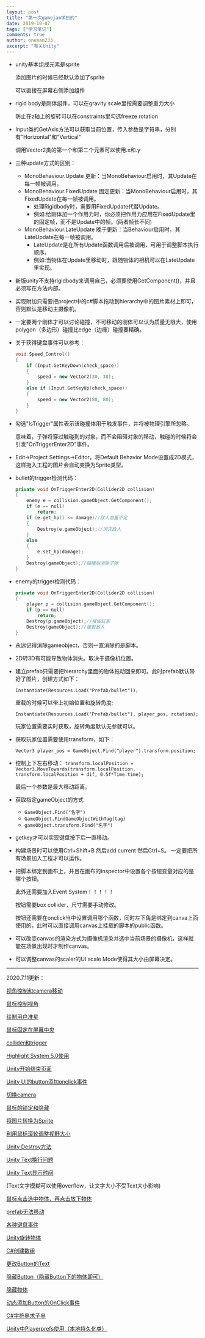 ```yaml
---
layout: post
title: "第一次gamejam学到的"
date: 2019-10-07
tags: ["学习笔记"]
comments: true
author: oneman233
excerpt: "有关Unity"
---
```


* unity基本组成元素是sprite
    
    添加图片的时候已经默认添加了sprite
    
    可以直接在屏幕右侧添加组件

* rigid body是刚体组件，可以在gravity scale里按需要调整重力大小
    
    防止在z轴上的旋转可以在constraints里勾选freeze rotation

* Input类的GetAxis方法可以获取当前位置，传入参数是字符串，分别有"Horizontal"和"Vertical"
    
    调用Vector2类的第一个和第二个元素可以使用.x和.y

* 三种update方式的区别：
  * MonoBehaviour.Update 更新：当MonoBehaviour启用时，其Update在每一帧被调用。
  * MonoBehaviour.FixedUpdate 固定更新：当MonoBehaviour启用时，其 FixedUpdate在每一帧被调用。
    * 处理Rigidbody时，需要用FixedUpdate代替Update。
    * 例如:给刚体加一个作用力时，你必须把作用力应用在FixedUpdate里的固定帧，而不是Update中的帧。(两者帧长不同)
  * MonoBehaviour.LateUpdate 晚于更新：当Behaviour启用时，其LateUpdate在每一帧被调用。
    * LateUpdate是在所有Update函数调用后被调用，可用于调整脚本执行顺序。
    * 例如:当物体在Update里移动时，跟随物体的相机可以在LateUpdate里实现。

* 新版unity不支持rigidbody来调用自己，必须要使用GetComponent()，并且必须写在方法内部。

* 实现附加只需要把project中的c#脚本拖动到hierarchy中的图片素材上即可，否则默认是移动主摄像机。

* 一定要两个刚体才可以讨论碰撞，不可移动的刚体可以认为质量无限大，使用polygon（多边形）碰撞比edge（边缘）碰撞要精确。

* 关于获得键盘事件可以参考：
    ```c++
    void Speed_Control()
    {
        if (Input.GetKeyDown(check_space))
        {
            speed = new Vector2(30, 30);
        }
        else if (Input.GetKeyUp(check_space))
        {
            speed = new Vector2(80, 80);
        }
    }
    ```

* 勾选"IsTrigger"属性表示该碰撞体用于触发事件，并将被物理引擎所忽略。
    
    意味着，子弹将穿过触碰到的对象，而不会阻碍对象的移动，触碰的时候将会引发"OnTriggerEnter2D"事件。

* Edit->Project Settings->Editor，将Default Behavior Mode设置成2D模式，这样拖入工程的图片会自动变换为Sprite类型。

* bullet的trigger检测代码：
    ```c++
    private void OnTriggerEnter2D(Collider2D collision)
    {
        enemy e = collision.gameObject.GetComponent();
        if (e == null)
            return;
        if (e.get_hp() <= damage)//敌人血量不足
        {
            Destroy(e.gameObject);//消灭敌人
        }
        else
        {
            e.set_hp(damage);
        }
        Destroy(gameObject);//碰撞后消除子弹
    }
    ```

* enemy的trigger检测代码：
    ```c++
    private void OnTriggerEnter2D(Collider2D collision)
    {
        player p = collision.gameObject.GetComponent();
        if (p == null)
            return;
        Destroy(p.gameObject);//摧毁玩家
        Destroy(gameObject);//摧毁敌人
    }
    ```

* 永远记得消除gameobject，否则一直消除的是脚本。

* 2D转3D有可能导致物体消失。取决于摄像机位置。

* 建立prefab只需要把hierarchy里面的物体拖动回来即可。此时prefab默认带好了图片，创建方式如下：
    
    `Instantiate(Resources.Load("Prefab/bullet"));`

    重载的时候可以带上初始位置和旋转角度:

    `Instantiate(Resources.Load("Prefab/bullet"), player_pos, rotation);`

    玩家位置需要实时获取，旋转角度默认无参就可以。

* 获取玩家位置需要使用transform，如下：
    
    `Vector3 player_pos = GameObject.Find("player").transform.position;`

* 控制上下左右移动：
    `transform.localPosition = Vector3.MoveTowards(transform.localPosition, transform.localPosition + dif, 0.5f*Time.time);`

    最后一个参数是最大移动距离。

* 获取指定gameObject的方式
  * `GameObject.Find("名字")`
  * `GameObject.FindGameObjectWithTag(tag)`
  * `gameObject.transform.Find("名字")`

* getkey才可以实现键盘按下后一直移动。

* 构建场景时可以使用Ctrl+Shift+B 然后add current 然后Ctrl+S。
    一定要把所有场景加入工程才可以运作。

* 把脚本绑定到画布上，并且在画布的inspector中设置各个按钮变量对应的是哪个按钮。
    
    此外还需要加入Event System！！！！！

    按钮需要box collider，尺寸需要手动修改。

    按钮还需要在onclick当中设置调用哪个函数，同时左下角是绑定到canva上面使用的，此时可以直接调用canvas上挂载的脚本的public函数。

* 可以改变canvas的渲染方式为摄像机渲染并选中当前场景的摄像机，这样就能在场景出现时才制作canvas。

* 可以调整canvas的scaler的UI scale Mode使得其大小由屏幕决定。

----

2020.7.11更新：

[视角控制和camera移动](https://blog.csdn.net/whyistao/article/details/51731241)

[鼠标控制视角](http://www.manongjc.com/detail/6-mnlokikvzpykskl.html)

[绘制用户准星](https://gameinstitute.qq.com/community/detail/111910)

[鼠标固定在屏幕中央](https://zhidao.baidu.com/question/1755376541210902548.html)

[collider和trigger](https://www.jianshu.com/p/f99463f0578d)

[Highlight System 5.0使用](https://www.jianshu.com/p/d7568c2e2151)

[Unity开始结束页面](https://blog.csdn.net/zxm_jimin/article/details/90300945)

[Unity UI的button添加onclick事件](https://blog.csdn.net/huhbca/article/details/90731817?utm_medium=distribute.pc_relevant_t0.none-task-blog-BlogCommendFromMachineLearnPai2-1.compare&depth_1-utm_source=distribute.pc_relevant_t0.none-task-blog-BlogCommendFromMachineLearnPai2-1.compare)

[切换camera](https://blog.csdn.net/liujunjie612/article/details/45847877)

[鼠标的锁定和隐藏](https://jingyan.baidu.com/article/b2c186c80cc8b0c46ef6ff80.html)

[将图片转换为Sprite](https://blog.csdn.net/Jeffxu_lib/article/details/100140791)

[利用鼠标滚轮调整视野大小](https://blog.csdn.net/yang_sheng_21/article/details/78805430)

[Unity Destroy方法](https://www.cnblogs.com/fws94/p/11416789.html)

[Unity Text换行问题](https://blog.csdn.net/zjw1349547081/article/details/53390609)

[Unity Text显示时间](https://baijiahao.baidu.com/s?id=1602897711149294950&wfr=spider&for=pc)

(Text文字模糊可以使用overflow，让文字大小不受Text大小影响)

[鼠标点击选中物体，再点击放下物体](https://blog.csdn.net/qq_34406755/article/details/103664311)

[prefab无法移动](https://blog.csdn.net/shenmifangke/article/details/70239776)

[各种键盘事件](https://blog.csdn.net/cbbbc/article/details/51251279)

[Unity旋转物体](https://blog.csdn.net/weixin_44370124/article/details/90368859)

[C#创建数组](https://www.cnblogs.com/Sandon/p/5421506.html)

[更改Button的Text](https://www.jianshu.com/p/dabed0093422)

[隐藏Button（隐藏Button下的物体即可）](https://blog.csdn.net/maoliran/article/details/64440291)

[隐藏物体](https://www.cnblogs.com/vuciao/p/10604265.html)

[动态添加Button的OnClick事件](https://blog.csdn.net/yzx5452830/article/details/77259445)

[C#字符串求子串](https://zhidao.baidu.com/question/146062818.html)

[Unity中Playerprefs使用（本地持久化类）](https://www.cnblogs.com/planezhong/p/10061977.html)